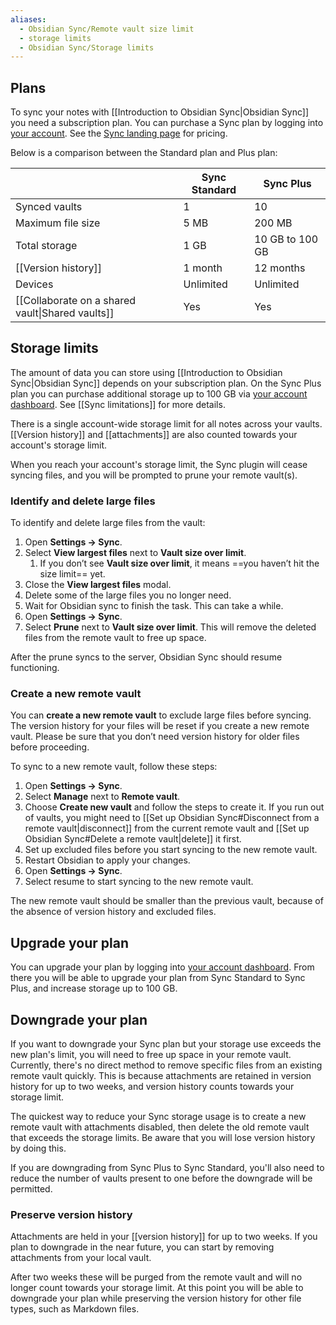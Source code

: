 ```yaml
---
aliases:
  - Obsidian Sync/Remote vault size limit
  - storage limits
  - Obsidian Sync/Storage limits
---
```

## Plans

To sync your notes with [[Introduction to Obsidian Sync|Obsidian Sync]] you need a subscription plan. You can purchase a Sync plan by logging into [your account](https://obsidian.md/account). See the [Sync landing page](https://obsidian.md/sync) for pricing.

Below is a comparison between the Standard plan and Plus plan:

|                                                  | Sync Standard | Sync Plus       |
| ------------------------------------------------ | ------------- | --------------- |
| Synced vaults                                    | 1             | 10              |
| Maximum file size                                | 5 MB          | 200 MB          |
| Total storage                                    | 1 GB          | 10 GB to 100 GB |
| [[Version history]]                              | 1 month       | 12 months       |
| Devices                                          | Unlimited     | Unlimited       |
| [[Collaborate on a shared vault\|Shared vaults]] | Yes           | Yes             |

## Storage limits

The amount of data you can store using [[Introduction to Obsidian Sync|Obsidian Sync]] depends on your subscription plan. On the Sync Plus plan you can purchase additional storage up to 100 GB via [your account dashboard](https://obsidian.md/account). See [[Sync limitations]] for more details.

There is a single account-wide storage limit for all notes across your vaults. [[Version history]] and [[attachments]] are also counted towards your account's storage limit.

When you reach your account's storage limit, the Sync plugin will cease syncing files, and you will be prompted to prune your remote vault(s).

### Identify and delete large files

To identify and delete large files from the vault:

1. Open **Settings → Sync**.
2. Select **View largest files** next to **Vault size over limit**. 
	1. If you don’t see **Vault size over limit**, it means ==you haven’t hit the size limit== yet.
3. Close the **View largest files** modal.
4. Delete some of the large files you no longer need.
5. Wait for Obsidian sync to finish the task. This can take a while.
6. Open **Settings → Sync**.
7. Select **Prune** next to **Vault size over limit**. This will remove the deleted files from the remote vault to free up space.

After the prune syncs to the server, Obsidian Sync should resume functioning.

### Create a new remote vault

You can **create a new remote vault** to exclude large files before syncing. The version history for your files will be reset if you create a new remote vault. Please be sure that you don’t need version history for older files before proceeding.

To sync to a new remote vault, follow these steps:

1. Open **Settings → Sync**.
2. Select **Manage** next to **Remote vault**.
3. Choose **Create new vault** and follow the steps to create it. If you run out of vaults, you might need to [[Set up Obsidian Sync#Disconnect from a remote vault|disconnect]] from the current remote vault and [[Set up Obsidian Sync#Delete a remote vault|delete]] it first.
4. Set up excluded files before you start syncing to the new remote vault.
5. Restart Obsidian to apply your changes.
6. Open **Settings → Sync**.
7. Select resume to start syncing to the new remote vault.

The new remote vault should be smaller than the previous vault, because of the absence of version history and excluded files.

## Upgrade your plan

You can upgrade your plan by logging into [your account dashboard](https://obsidian.md/account). From there you will be able to upgrade your plan from Sync Standard to Sync Plus, and increase storage up to 100 GB.

## Downgrade your plan

If you want to downgrade your Sync plan but your storage use exceeds the new plan's limit, you will need to free up space in your remote vault. Currently, there's no direct method to remove specific files from an existing remote vault quickly. This is because attachments are retained in version history for up to two weeks, and version history counts towards your storage limit.

The quickest way to reduce your Sync storage usage is to create a new remote vault with attachments disabled, then delete the old remote vault that exceeds the storage limits. Be aware that you will lose version history by doing this.

If you are downgrading from Sync Plus to Sync Standard, you'll also need to reduce the number of vaults present to one before the downgrade will be permitted.

### Preserve version history

Attachments are held in your [[version history]] for up to two weeks. If you plan to downgrade in the near future, you can start by removing attachments from your local vault. 

After two weeks these will be purged from the remote vault and will no longer count towards your storage limit. At this point you will be able to downgrade your plan while preserving the version history for other file types, such as Markdown files.
